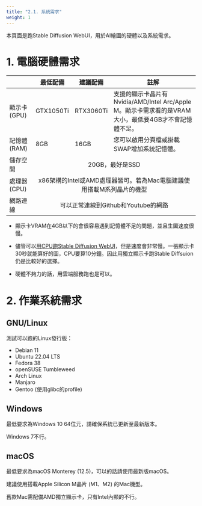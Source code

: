 ```yaml
---
title: "2.1. 系統需求"
weight: 1
---
```


本頁面是跑Stable Diffusion WebUI，用於AI繪圖的硬體以及系統需求。


# 1. 電腦硬體需求

<table>
<thead>
  <tr>
    <th></th>
    <th>最低配備</th>
    <th>建議配備</th>
    <th>註解</th>
  </tr>
</thead>
<tbody>
  <tr>
    <td>顯示卡(GPU)</td>
    <td>GTX1050Ti</td>
    <td>RTX3060Ti</td>
    <td>支援的顯示卡晶片有Nvidia/AMD/Intel Arc/Apple M。顯示卡需求看的是VRAM大小，最低要4GB才不會記憶體不足。</td>
  </tr>
  <tr>
    <td>記憶體(RAM)</td>
    <td>8GB</td>
    <td>16GB</td>
    <td>您可以啟用分頁檔或掛載SWAP增加系統記憶體。</td>
  </tr>
  <tr>
    <td>儲存空間</td>
    <td colspan="3" style="text-align: center">20GB，最好是SSD</td>
  </tr>
  <tr>
    <td>處理器(CPU)</td>
    <td colspan="3" style="text-align: center">x86架構的Intel或AMD處理器皆可。若為Mac電腦建議使用搭載M系列晶片的機型</td>
  </tr>
  <tr>
    <td>網路連線</td>
    <td colspan="3" style="text-align: center">可以正常連線到Github和Youtube的網路</td>
  </tr>
</tbody>
</table>

- 顯示卡VRAM在4GB以下的會很容易遇到記憶體不足的問題，並且生圖速度很慢。

- 儘管可以[用CPU跑Stable Diffusion WebUI](https://ivonblog.com/posts/stable-diffusion-running-on-cpu/)，但是速度會非常慢。一張顯示卡30秒就能算好的圖，CPU要算10分鐘。因此用獨立顯示卡跑Stable Diffsuion仍是比較好的選擇。

- 硬體不夠力的話，用雲端服務跑也是可以。


# 2. 作業系統需求

## GNU/Linux

測試可以跑的Linux發行版：

- Debian 11
- Ubuntu 22.04 LTS
- Fedora 38
- openSUSE Tumbleweed
- Arch Linux
- Manjaro
- Gentoo (使用glibc的profile)


## Windows

最低要求為Windows 10 64位元，請確保系統已更新至最新版本。

Windows 7不行。


## macOS

最低要求為macOS Monterey (12.5)，可以的話請使用最新版macOS。

建議使用搭載Apple Silicon M晶片 (M1、M2) 的Mac機型。

舊款Mac需配備AMD獨立顯示卡，只有Intel內顯的不行。
